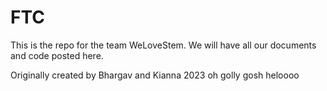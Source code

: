 # FTC
This is the repo for the team WeLoveStem. We will have all our documents and code posted here.

Originally created by Bhargav and Kianna 2023
 oh golly gosh
 heloooo